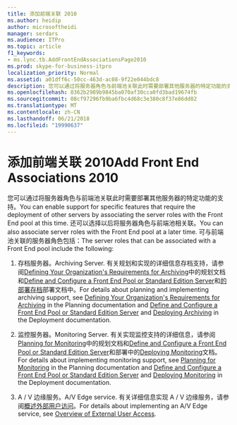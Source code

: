 ```yaml
---
title: 添加前端关联 2010
ms.author: heidip
author: microsoftheidi
manager: serdars
ms.audience: ITPro
ms.topic: article
f1_keywords:
- ms.lync.tb.AddFrontEndAssociationsPage2010
ms.prod: skype-for-business-itpro
localization_priority: Normal
ms.assetid: a01dff6c-50cc-463d-ac08-9f22e044bdc8
description: 您可以通过将服务器角色与前端池关联此时需要部署其他服务器的特定功能的支持。 还可以选择以后将服务器角色与前端池相关联。 可与前端池关联的服务器角色包括：
ms.openlocfilehash: 8362b2989b9845ba070af30cca0fd3bad19674fb
ms.sourcegitcommit: 08cf97296fb9ba6fbc4d68c3e380c8f37e86dd02
ms.translationtype: MT
ms.contentlocale: zh-CN
ms.lasthandoff: 06/21/2018
ms.locfileid: "19990637"
---
```

# <a name="add-front-end-associations-2010"></a><span data-ttu-id="d7e69-105">添加前端关联 2010</span><span class="sxs-lookup"><span data-stu-id="d7e69-105">Add Front End Associations 2010</span></span>
 
<span data-ttu-id="d7e69-106">您可以通过将服务器角色与前端池关联此时需要部署其他服务器的特定功能的支持。</span><span class="sxs-lookup"><span data-stu-id="d7e69-106">You can enable support for specific features that require the deployment of other servers by associating the server roles with the Front End pool at this time.</span></span> <span data-ttu-id="d7e69-107">还可以选择以后将服务器角色与前端池相关联。</span><span class="sxs-lookup"><span data-stu-id="d7e69-107">You can also associate server roles with the Front End pool at a later time.</span></span> <span data-ttu-id="d7e69-108">可与前端池关联的服务器角色包括：</span><span class="sxs-lookup"><span data-stu-id="d7e69-108">The server roles that can be associated with a Front End pool include the following:</span></span>
  
1. <span data-ttu-id="d7e69-109">存档服务器。</span><span class="sxs-lookup"><span data-stu-id="d7e69-109">Archiving Server.</span></span> <span data-ttu-id="d7e69-110">有关规划和实现的详细信息存档支持，请参阅[Defining Your Organization's Requirements for Archiving](http://technet.microsoft.com/library/ce0fc0f6-7704-4b80-bf19-a1fa9818fc7a.aspx)中的规划文档和[Define and Configure a Front End Pool or Standard Edition Server](http://technet.microsoft.com/library/713fc263-23dd-414a-b001-82932e4fe966.aspx)和[的部署存档](http://technet.microsoft.com/library/a89edd16-12d5-4602-ad2f-194b47d1188e.aspx)部署文档中。</span><span class="sxs-lookup"><span data-stu-id="d7e69-110">For details about planning and implementing archiving support, see [Defining Your Organization's Requirements for Archiving](http://technet.microsoft.com/library/ce0fc0f6-7704-4b80-bf19-a1fa9818fc7a.aspx) in the Planning documentation and [Define and Configure a Front End Pool or Standard Edition Server](http://technet.microsoft.com/library/713fc263-23dd-414a-b001-82932e4fe966.aspx) and [Deploying Archiving](http://technet.microsoft.com/library/a89edd16-12d5-4602-ad2f-194b47d1188e.aspx) in the Deployment documentation.</span></span>
    
2. <span data-ttu-id="d7e69-111">监控服务器。</span><span class="sxs-lookup"><span data-stu-id="d7e69-111">Monitoring Server.</span></span> <span data-ttu-id="d7e69-112">有关实现监控支持的详细信息，请参阅[Planning for Monitoring](http://technet.microsoft.com/library/26cead5a-183c-42f1-a4b0-0e8d61c6159d.aspx)中的规划文档和[Define and Configure a Front End Pool or Standard Edition Server](http://technet.microsoft.com/library/713fc263-23dd-414a-b001-82932e4fe966.aspx)和部署中的[Deploying Monitoring](http://technet.microsoft.com/library/117f4a3e-0670-4388-a553-b9854921145f.aspx)文档。</span><span class="sxs-lookup"><span data-stu-id="d7e69-112">For details about implementing monitoring support, see [Planning for Monitoring](http://technet.microsoft.com/library/26cead5a-183c-42f1-a4b0-0e8d61c6159d.aspx) in the Planning documentation and [Define and Configure a Front End Pool or Standard Edition Server](http://technet.microsoft.com/library/713fc263-23dd-414a-b001-82932e4fe966.aspx) and [Deploying Monitoring](http://technet.microsoft.com/library/117f4a3e-0670-4388-a553-b9854921145f.aspx) in the Deployment documentation.</span></span>
    
3. <span data-ttu-id="d7e69-113">A / V 边缘服务。</span><span class="sxs-lookup"><span data-stu-id="d7e69-113">A/V Edge service.</span></span> <span data-ttu-id="d7e69-114">有关详细信息实现 A / V 边缘服务，请参阅[概述外部用户访问](http://technet.microsoft.com/library/97aded6c-5fa3-4225-95a6-9ad094d61654.aspx)。</span><span class="sxs-lookup"><span data-stu-id="d7e69-114">For details about implementing an A/V Edge service, see [Overview of External User Access](http://technet.microsoft.com/library/97aded6c-5fa3-4225-95a6-9ad094d61654.aspx).</span></span> 
    

